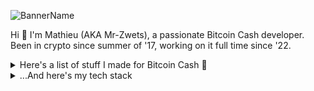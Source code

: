 ![BannerName](https://github.com/mr-zwets/mr-zwets/assets/53938059/90099122-064b-4fb3-ada0-1ff8a5471bf8)

Hi 👋 I'm Mathieu (AKA Mr-Zwets), a passionate Bitcoin Cash developer. <br/>
Been in crypto since summer of '17, working on it full time since '22.

<details>
<summary>
  Here's a list of stuff I made for Bitcoin Cash 💚
</summary>

### Main Projects

- 🌱 [Cashonize.com](https://cashonize.com/) - My Bitcoin Cash Wallet with support for CashTokens, WalletConnect and CashConnect
- 💻 [CashScript](https://github.com/CashScript/cashscript) - A High-level programming language for smart contracts on Bitcoin Cash

### Explore the Ecosystem

- 🧑🏼‍🚀 [Tokenaut.cash](https://tokenaut.cash/) - Website showcasing stats about the CashTokens and DeFi ecosystem on Bitcoin Cash
- ✅ [BestBchWallets.com](https://www.bestbchwallets.com/) - Website with info about Bitcoin Cash Wallets

### BitcoinCash Web Tools

- 🎪 [CashScript Playground](https://playground.cashscript.org/) - Online Playground for CashScript contracts
- 🔎 [TokenExplorer.cash](https://tokenexplorer.cash/) - Website to find details about a specific CashToken by TokenId
- 📜 [BCMR Generator](https://bcmr-generator.netlify.app/) - Web form to generate BCMR metadata file for tokens

### BitcoinCash Developer Tools

- 🪂 [CashTokens Airdrop Tool](https://github.com/mr-zwets/airdrop-tool) - A Javascript program to airdrop fungible tokens to NFT holders
- 🔐 [AuthUpdate program](https://github.com/mr-zwets/AuthUpdate) - A Javascript program to update your BCMR metadata on-chain

### Open-source NFT Project

- 🥷 [Ninjas.cash](https://github.com/cashninjas/ninjas.cash) - Cash-Ninja website including WalletConnect and minting logic
- 🔨 [Minting Contract](https://github.com/cashninjas/minting-contract) - CashScript Minting contract used for the Cash-Ninjas mint
- 🎨 [shinobi-art-engine](https://github.com/cashninjas/shinobi-art-engine) - Fork of HashLips Art Engine with BCMR and AI integrations
- 🌎 [cashninjas-api-server](https://github.com/cashninjas/cashninjas-api-server) - Simple API server used for the Cash-Ninjas mint
- 🌉 [reapers-bridge](https://github.com/cashninjas/reapers-bridge) - One-way bridge for NFTs (ERC721) from SmartBCH (EVM) to CashTokens
- 💀 [Reapers.cash](https://reapers.cash/) - Website for the Reapers NFT Project

### Tutorials

- 🎓 [Tutorial BCH App](https://github.com/mr-zwets/tutorial-bch-app) - Tutorial Bitcoin Cash web app from my BCH coding tutorial series on Youtube.

### Proof-of-Concepts

- 💡 [spec upgraded-SHA-gate](https://github.com/mr-zwets/upgraded-SHA-gate) - Specification for an upgraded SHA-gate contract
- ⚙️ [demo upgraded-SHA-gate](https://github.com/mr-zwets/sha-gate-website) - Demo for upgraded SHA-gate contract
- 🧠 [p2sh assurance contract](https://github.com/mr-zwets/p2shAssuranceContract) - Specification for an improved method for Bitcoin Cash crowdfunding

</details>

<details>
<summary>
  ...And here's my tech stack
</summary>

### Languages

![Languages](https://skillicons.dev/icons?i=js,ts)

### Front-end

![Front-end](https://skillicons.dev/icons?i=vue,react,nextjs,html,css)

### Back-end

![Back-end](https://skillicons.dev/icons?i=nodejs,express,postgres)

### Tools

![Tools](https://skillicons.dev/icons?i=netlify,git,vite,vscode,androidstudio)

### Have Used

![Used](https://skillicons.dev/icons?i=graphql,docker,python,linux,postman)

<hr/>

### Planning to Use

![Learning](https://skillicons.dev/icons?i=nuxtjs,supabase,tailwind)

</details>
